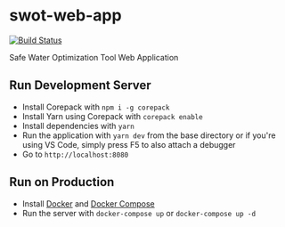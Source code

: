 # swot-web-app

[![Build Status](https://dev.azure.com/safeh2o/SWOT/_apis/build/status/safeh2o.swot-web-app?branchName=main)](https://dev.azure.com/safeh2o/SWOT/_build/latest?definitionId=1&branchName=main)

Safe Water Optimization Tool Web Application

## Run Development Server

- Install Corepack with `npm i -g corepack`
- Install Yarn using Corepack with `corepack enable`
- Install dependencies with `yarn`
- Run the application with `yarn dev` from the base directory or if you're using VS Code, simply press F5 to also attach a debugger
- Go to `http://localhost:8080`

## Run on Production

- Install [Docker](https://docs.docker.com/engine/install/) and [Docker Compose](https://docs.docker.com/compose/install/)
- Run the server with `docker-compose up` or `docker-compose up -d`

